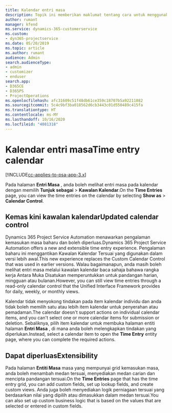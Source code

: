 ```yaml
---
title: Kalendar entri masa
description: Topik ini memberikan maklumat tentang cara untuk menggunakan kalendar entri masa.
author: rumant
manager: kfend
ms.service: dynamics-365-customerservice
ms.custom:
- dyn365-projectservice
ms.date: 05/20/2019
ms.topic: article
ms.author: rumant
audience: Admin
search.audienceType:
- admin
- customizer
- enduser
search.app:
- D365CE
- D365PS
- ProjectOperations
ms.openlocfilehash: afc31609c51f48db61ce359c18707b5a92211082
ms.sourcegitcommit: 5c4c9bf3ba018562d6cb3443c01d550489c415fa
ms.translationtype: HT
ms.contentlocale: ms-MY
ms.lasthandoff: 10/16/2020
ms.locfileid: "4081318"
---
```

# <a name="time-entry-calendar"></a><span data-ttu-id="2011a-103">Kalendar entri masa</span><span class="sxs-lookup"><span data-stu-id="2011a-103">Time entry calendar</span></span>

[!INCLUDE[cc-applies-to-psa-app-3.x](../includes/cc-applies-to-psa-app-3x.md)]

<span data-ttu-id="2011a-104">Pada halaman **Entri Masa** , anda boleh melihat entri masa pada kalendar dengan memilih **Tunjuk sebagai** \> **Kawalan Kalendar**.</span><span class="sxs-lookup"><span data-stu-id="2011a-104">On the **Time Entries** page, you can view the time entries on the calendar by selecting **Show as** \> **Calendar Control**.</span></span>

## <a name="updated-calendar-control"></a><span data-ttu-id="2011a-105">Kemas kini kawalan kalendar</span><span class="sxs-lookup"><span data-stu-id="2011a-105">Updated calendar control</span></span>

<span data-ttu-id="2011a-106">Dynamics 365 Project Service Automation menawarkan pengalaman kemasukan masa baharu dan boleh diperluas.</span><span class="sxs-lookup"><span data-stu-id="2011a-106">Dynamics 365 Project Service Automation offers a new and extensible time entry experience.</span></span> <span data-ttu-id="2011a-107">Pengalaman baharu ini menggantikan Kawalan Kalendar Tersuai yang digunakan dalam versi lebih awal.</span><span class="sxs-lookup"><span data-stu-id="2011a-107">This new experience replaces the Custom Calendar Control that was used in earlier versions.</span></span> <span data-ttu-id="2011a-108">Walau bagaimanapun, anda masih boleh melihat entri masa melalui kawalan kalendar baca sahaja bahawa rangka kerja Antara Muka Disatukan memperuntukkan untuk pandangan harian, mingguan atau bulanan.</span><span class="sxs-lookup"><span data-stu-id="2011a-108">However, you can still view time entries through a read-only calendar control that the Unified Interface Framework provides for daily, weekly, or monthly views.</span></span>

<span data-ttu-id="2011a-109">Kalendar tidak menyokong tindakan pada item kalendar individu dan anda tidak boleh memilih satu atau lebih item kalendar untuk penyerahan atau pemadaman.</span><span class="sxs-lookup"><span data-stu-id="2011a-109">The calendar doesn't support actions on individual calendar items, and you can't select one or more calendar items for submission or deletion.</span></span> <span data-ttu-id="2011a-110">Sebaliknya, pilih item kalendar untuk membuka halaman entiti halaman **Entri Masa** , di mana anda boleh melengkapkan tindakan yang diperlukan.</span><span class="sxs-lookup"><span data-stu-id="2011a-110">Instead, select a calendar item to open the **Time Entry** entity page, where you can complete the required actions.</span></span>

## <a name="extensibility"></a><span data-ttu-id="2011a-111">Dapat diperluas</span><span class="sxs-lookup"><span data-stu-id="2011a-111">Extensibility</span></span>

<span data-ttu-id="2011a-112">Pada halaman **Entiti Masa** masa yang mempunyai grid kemasukan masa, anda boleh menambah medan tersuai, menyediakan medan carian dan mencipta pandangan tersuai.</span><span class="sxs-lookup"><span data-stu-id="2011a-112">On the **Time Entries** page that has the time entry grid, you can add custom fields, set up lookup fields, and create custom views.</span></span> <span data-ttu-id="2011a-113">Anda juga boleh menyediakan logik perniagaan tersuai yang berdasarkan nilai yang dipilih atau dimasukkan dalam medan tersuai.</span><span class="sxs-lookup"><span data-stu-id="2011a-113">You can also set up custom business logic that is based on the values that are selected or entered in custom fields.</span></span>
